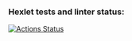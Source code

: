 ### Hexlet tests and linter status:
[![Actions Status](https://github.com/pisarevdmitry/layout-designer-project-lvl2/workflows/hexlet-check/badge.svg)](https://github.com/pisarevdmitry/layout-designer-project-lvl2/actions)